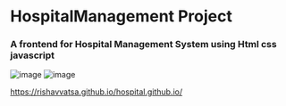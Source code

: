 <h1> HospitalManagement Project</h1>
<h3>A frontend for  Hospital Management System using Html css javascript</h3>

![image](https://user-images.githubusercontent.com/95865069/187492013-8d36a4aa-c4f4-4c94-b574-83df172f5188.png)
![image](https://github.com/Rishavvatsa/hospital.github.io/assets/95865069/ce74b5cb-6103-44b2-b8b9-1ad53cdcb9a6)


 https://rishavvatsa.github.io/hospital.github.io/
